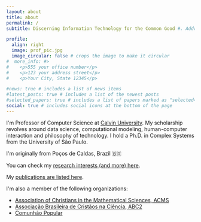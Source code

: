 ```yaml
---
layout: about
title: about
permalink: /
subtitle: Discerning Information Technology for the Common Good #. Address. Contacts. Moto. Etc.

profile:
  align: right
  image: prof_pic.jpg
  image_circular: false # crops the image to make it circular
#  more_info: #>
#    <p>555 your office number</p>
#    <p>123 your address street</p>
#    <p>Your City, State 12345</p>

#news: true # includes a list of news items
#latest_posts: true # includes a list of the newest posts
#selected_papers: true # includes a list of papers marked as "selected={true}"
social: true # includes social icons at the bottom of the page
---
```


I'm Professor of Computer Science at [Calvin University](https://calvin.edu). My scholarship revolves around data science, computational modeling, human-computer interaction and philosophy of technology. I hold a Ph.D. in Complex Systems from the University of São Paulo.

I'm originally from Poços de Caldas, Brazil :brazil:

You can check my [research interests (and more) here](./interests).

My [publications are listed here](./publications).

I'm also a member of the following organizations:
- [Association of Christians in the Mathematical Sciences, ACMS](https://acmsonline.org)
- [Associação Brasileira de Cristãos na Ciência, ABC2](https://cristaosnaciencia.org.br)
- [Comunhão Popular](https://comunhaopopular.org)